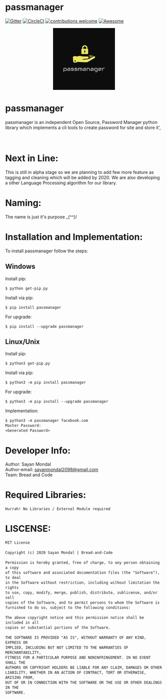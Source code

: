 # passmanager

[![Gitter](https://badges.gitter.im/BreadandCode/community.svg)](https://gitter.im/BreadandCode/community?utm_source=badge&utm_medium=badge&utm_campaign=pr-badge)
[![CircleCI](https://circleci.com/gh/sayanmondal2098/easytoken.svg?style=svg)](https://circleci.com/gh/sayanmondal2098/passmanager)
[![contributions welcome](https://img.shields.io/badge/contributions-welcome-brightgreen.svg)](https://github.com/sayanmondal2098/passmanager/fork)
[![Awesome](https://awesome.re/badge-flat.svg)](https://awesome.re)

 <p align="center">
  <img  src="misc/passmanager.jpg">
</p>

# passmanager
passmanager is an independent Open Source, Password Manager python library which implements a cli tools to create password for site and store it',  
  <br>
<br>

# Next in Line:
This is still in alpha stage so we are planning to add few more feature as tagging and cleaning which will be added by 2020. We are also developing a other Language Processing algorithm for our library.

# Naming:
The name is just it's purpose \_(^_^)_/

# Installation and Implementation:
To install passmanager follow the steps:<br>
## Windows
Install pip:
```
$ python get-pip.py
```
Install via pip:
```
$ pip install passmanager
```
For upgrade:
```
$ pip install --upgrade passmanager
```
## Linux/Unix
Install pip:
```
$ python3 get-pip.py
```
Install via pip:
```
$ python3 -m pip install passmanager
```
For upgrade:
```
$ python3 -m pip install --upgrade passmanager
```

Implementation:
```
$ python3 -m passmanager facebook.com 
Master Password:
<Generated Password>
```
  
# Developer Info:
Author: Sayan Mondal<br>
Author-email: sayanmondal2098@gmail.com<br>
Team: Bread and Code

# Required Libraries:
    Hurrah! No Libraries / External Module required

# LISCENSE:
```
MIT License

Copyright (c) 2020 Sayan Mondal | Bread-and-Code

Permission is hereby granted, free of charge, to any person obtaining a copy
of this software and associated documentation files (the "Software"), to deal
in the Software without restriction, including without limitation the rights
to use, copy, modify, merge, publish, distribute, sublicense, and/or sell
copies of the Software, and to permit persons to whom the Software is
furnished to do so, subject to the following conditions:

The above copyright notice and this permission notice shall be included in all
copies or substantial portions of the Software.

THE SOFTWARE IS PROVIDED "AS IS", WITHOUT WARRANTY OF ANY KIND, EXPRESS OR
IMPLIED, INCLUDING BUT NOT LIMITED TO THE WARRANTIES OF MERCHANTABILITY,
FITNESS FOR A PARTICULAR PURPOSE AND NONINFRINGEMENT. IN NO EVENT SHALL THE
AUTHORS OR COPYRIGHT HOLDERS BE LIABLE FOR ANY CLAIM, DAMAGES OR OTHER
LIABILITY, WHETHER IN AN ACTION OF CONTRACT, TORT OR OTHERWISE, ARISING FROM,
OUT OF OR IN CONNECTION WITH THE SOFTWARE OR THE USE OR OTHER DEALINGS IN THE
SOFTWARE.
```

